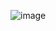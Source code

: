 ![image](https://user-images.githubusercontent.com/89148778/235122634-9b22066e-98bb-4661-bf33-4a3fe92830b5.png)
